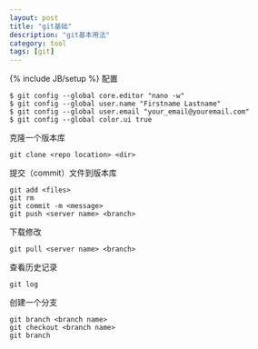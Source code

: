 ```yaml
---
layout: post
title: "git基础"
description: "git基本用法"
category: tool
tags: [git]
---
```

{% include JB/setup %}
配置

	$ git config --global core.editor "nano -w"
	$ git config --global user.name "Firstname Lastname"
	$ git config --global user.email "your_email@youremail.com"
	$ git config --global color.ui true

克隆一个版本库

	git clone <repo location> <dir>

提交（commit）文件到版本库

	git add <files>
	git rm 
	git commit -m <message> 
	git push <server name> <branch>

下载修改

	git pull <server name> <branch>
查看历史记录

	git log 

创建一个分支

	git branch <branch name>
	git checkout <branch name>
	git branch 